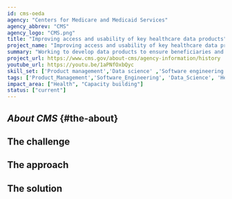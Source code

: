 ```yaml
---
id: cms-oeda
agency: "Centers for Medicare and Medicaid Services"
agency_abbrev: "CMS"
agency_logo: "CMS.png"
title: "Improving access and usability of key healthcare data products"
project_name: "Improving access and usability of key healthcare data products"
summary: "Working to develop data products to ensure beneficiaries and other stakeholders can make informed decisions at the Centers for Medicare and Medicaid Services' Office of Enterprise Data & Analytics."
project_url: https://www.cms.gov/about-cms/agency-information/history
youtube_url: https://youtu.be/1aPNfOxbQyc
skill_set: ['Product management','Data science' ,'Software engineering']
tags: ['Product_Management','Software_Engineering', 'Data_Science', 'Health', 'Capacity_building']
impact_area: ["Health", "Capacity building"]
status: ["current"]
---
```

## *About CMS* {#the-about}

## The challenge

## The approach

## The solution 

